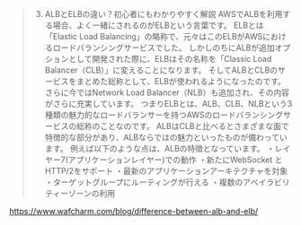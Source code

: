 > 3. ALBとELBの違い？初心者にもわかりやすく解説
AWSでALBを利用する場合、よく一緒にされるのがELBという言葉です。
ELBとは「Elastic Load Balancing」の略称で、元々はこのELBがAWSにおけるロードバランシングサービスでした。
しかしのちにALBが追加オプションとして開発された際に、ELBはその名称を「Classic Load Balancer（CLB）」に変えることになります。
そしてALBとCLBのサービスをまとめた総称として、ELBが使われるようになったのです。
さらに今ではNetwork Load Balancer（NLB）も追加され、その内容がさらに充実しています。
つまりELBとは、ALB、CLB、NLBという3種類の魅力的なロードバランサーを持つAWSのロードバランシングサービスの総称のことなのです。
ALBはCLBと比べるとさまざまな面で特徴的な部分があり、ALBならではの魅力といったものが備わっています。
例えば以下のような点は、ALBの特徴となっています。
・レイヤー7(アプリケーションレイヤー)での動作
・新たにWebSocket とHTTP/2をサポート
・最新のアプリケーションアーキテクチャを対象
・ターゲットグループにルーティングが行える
・複数のアベイラビリティーゾーンの利用

https://www.wafcharm.com/blog/difference-between-alb-and-elb/
